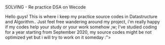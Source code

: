

SOLVING - Re practice DSA on Wecode



Hello guys! This is where i keep my practice source codes in Datastructure and Algorithm.. Just feel free wandering around my project, i'm really happy if my codes help your study or your work somehow ;w; I've studied coding for a year starting from September 2020, my source codes might be not optimized yet but i will try to work on it someday :">
                                                                                                                        
